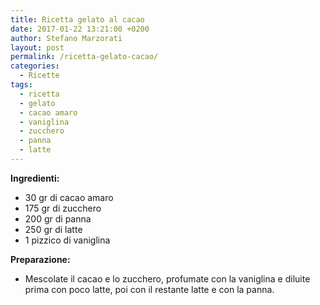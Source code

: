 ```yaml
---
title: Ricetta gelato al cacao
date: 2017-01-22 13:21:00 +0200
author: Stefano Marzorati
layout: post
permalink: /ricetta-gelato-cacao/
categories:
  - Ricette
tags:
  - ricetta
  - gelato
  - cacao amaro
  - vaniglina
  - zucchero
  - panna
  - latte
---
```

**Ingredienti:**   

  - 30 gr di cacao amaro
  - 175 gr di zucchero
  - 200 gr di panna
  - 250 gr di latte
  - 1 pizzico di vaniglina 
  
**Preparazione:**   
  
* Mescolate il cacao e lo zucchero, profumate con la vaniglina e diluite prima con poco latte, poi con il restante latte e con la panna.   

